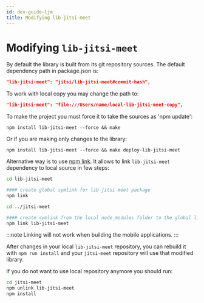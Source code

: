 ```yaml
---
id: dev-guide-ljm
title: Modifying lib-jitsi-meet
---
```


# Modifying `lib-jitsi-meet`

By default the library is built from its git repository sources. The default dependency path in package.json is:

```json
"lib-jitsi-meet": "jitsi/lib-jitsi-meet#commit-hash",
```

To work with local copy you may change the path to:

```json
"lib-jitsi-meet": "file:///Users/name/local-lib-jitsi-meet-copy",
```

To make the project you must force it to take the sources as 'npm update':

```
npm install lib-jitsi-meet --force && make
```

Or if you are making only changes to the library:

```
npm install lib-jitsi-meet --force && make deploy-lib-jitsi-meet
```

Alternative way is to use [npm link](https://docs.npmjs.com/cli/link).
It allows to link `lib-jitsi-meet` dependency to local source in few steps:

```bash
cd lib-jitsi-meet

#### create global symlink for lib-jitsi-meet package
npm link

cd ../jitsi-meet

#### create symlink from the local node_modules folder to the global lib-jitsi-meet symlink
npm link lib-jitsi-meet
```

:::note
Linking will not work when building the mobile applications.
:::

After changes in your local `lib-jitsi-meet` repository, you can rebuild it with `npm run install` and your `jitsi-meet` repository will use that modified library.

If you do not want to use local repository anymore you should run:

```bash
cd jitsi-meet
npm unlink lib-jitsi-meet
npm install
```
